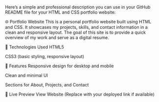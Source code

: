 Here’s a simple and professional description you can use in your GitHub README file for your HTML and CSS portfolio website:

🌐 Portfolio Website
This is a personal portfolio website built using HTML and CSS. It showcases my projects, skills, and contact information in a clean and responsive layout. The goal of this site is to provide a quick overview of my work and serve as a digital resume.

🔧 Technologies Used
HTML5

CSS3 (basic styling, responsive layout)

📁 Features
Responsive design for desktop and mobile

Clean and minimal UI

Sections for About, Projects, and Contact

🚀 Live Preview
View Website (Replace with your deployed link if available)


